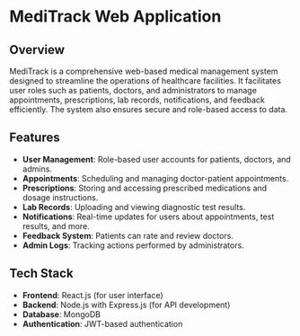 # MediTrack Web Application

## Overview

MediTrack is a comprehensive web-based medical management system designed to streamline the operations of healthcare facilities. It facilitates user roles such as patients, doctors, and administrators to manage appointments, prescriptions, lab records, notifications, and feedback efficiently. The system also ensures secure and role-based access to data.

## Features

- **User Management**: Role-based user accounts for patients, doctors, and admins.
- **Appointments**: Scheduling and managing doctor-patient appointments.
- **Prescriptions**: Storing and accessing prescribed medications and dosage instructions.
- **Lab Records**: Uploading and viewing diagnostic test results.
- **Notifications**: Real-time updates for users about appointments, test results, and more.
- **Feedback System**: Patients can rate and review doctors.
- **Admin Logs**: Tracking actions performed by administrators.

## Tech Stack

- **Frontend**: React.js (for user interface)
- **Backend**: Node.js with Express.js (for API development)
- **Database**: MongoDB
- **Authentication**: JWT-based authentication

